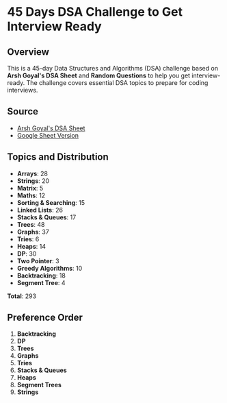 # 45 Days DSA Challenge to Get Interview Ready

## Overview

This is a 45-day Data Structures and Algorithms (DSA) challenge based on **Arsh Goyal's DSA Sheet** and **Random Questions** to help you get interview-ready. The challenge covers essential DSA topics to prepare for coding interviews.

## Source

* [Arsh Goyal's DSA Sheet](https://www.proelevate.in/dsa-practice/arsh-dsa-sheet)
* [Google Sheet Version](https://docs.google.com/spreadsheets/d/1r35qSXY6rSAonFbPEKB_KXUvpCIBbVGMp5001MaNb3c/edit?gid=0#gid=0)

## Topics and Distribution

* **Arrays**: 28
* **Strings**: 20
* **Matrix**: 5
* **Maths**: 12
* **Sorting & Searching**: 15
* **Linked Lists**: 26
* **Stacks & Queues**: 17
* **Trees**: 48
* **Graphs**: 37
* **Tries**: 6
* **Heaps**: 14
* **DP**: 30
* **Two Pointer**: 3
* **Greedy Algorithms**: 10
* **Backtracking**: 18
* **Segment Tree**: 4

**Total**: 293

## Preference Order

1. **Backtracking**
2. **DP**
3. **Trees**
4. **Graphs**
5. **Tries**
6. **Stacks & Queues**
7. **Heaps**
8. **Segment Trees**
9. **Strings**